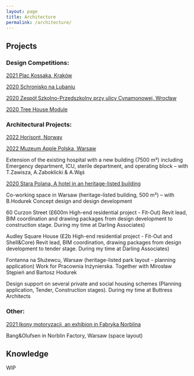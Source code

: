 ```yaml
---
layout: page
title: Architecture
permalink: /architecture/
---
```


## Projects 

### Design Competitions:

[2021 Plac Kossaka, Kraków](https://w7k.pl/Plac-Kossaka-w-Krakowie/)  

[2020 Schronisko na Lubaniu](https://w7k.pl/Schronisko-Na-Lubaniu/)  


[2020 Zespół Szkolno-Przedszkolny przy ulicy Cynamonowej, Wrocław](https://w7k.pl/Szkola-Cynamonowa/)

[2020 Tree House Module](https://w7k.pl/Tree-House/)

### Architectural Projects:  

[2022 Horisont, Norway](https://w7k.pl/Horisont/)

[2022 Muzeum Apple Polska, Warsaw](https://w7k.pl/Muzeum-Apple/)
  
Extension of the existing hospital with a new building (7500 m²) including Emergency department, ICU,
sterile department, and operating block – with T.Zawisza, A.Zaboklicki & A.Wąś

[2020 Stara Polana, A hotel in an heritage-listed building](https://w7k.pl/Stara-Polana/)

Co-working space in Warsaw (heritage-listed building, 500 m²) – with B.Hodurek
Concept design and design development

60 Curzon Street (£600m High-end residential project - Fit-Out) 
Revit lead, BIM coordination and drawing packages from design development to construction stage. During my time at Darling Associates)

Audley Square House (£2b High-end residential project - Fit-Out and Shell&Core)
Revit lead, BIM coordination, drawing packages from design development to tender stage. During my time at Darling Associates)

Fontanna na Służewcu, Warsaw (heritage-listed park layout - planning application) Work for Pracownia Inżynierska. Together with Mirosław Stępień and Bartosz Hodurek

Design support on several private and social housing schemes (Planning application, Tender, Construction
stages). During my time at Buttress Architects

  
### Other:

[2021 Ikony motoryzacji, an exhibion in Fabryka Norblina](https://w7k.pl/Ikony-Motoryzacji/)  

Bang&Olufsen in Norblin Factory, Warsaw (space layout)

## Knowledge 

WIP